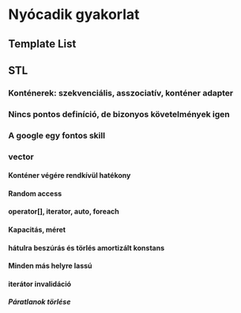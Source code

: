 # Nyócadik gyakorlat

## Template List

## STL
### Konténerek: szekvenciális, asszociatív, konténer adapter
### Nincs pontos definíció, de bizonyos követelmények igen
### A google egy fontos skill

### vector
#### Konténer végére rendkívül hatékony
#### Random access
#### operator[], iterator, auto, foreach
#### Kapacitás, méret
#### hátulra beszúrás és törlés amortizált konstans
#### Minden más helyre lassú
#### iterátor invalidáció
##### Páratlanok törlése
